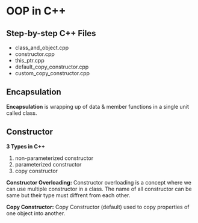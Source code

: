 # OOP in C++

## Step-by-step C++ Files
- class_and_object.cpp
- constructor.cpp
- this_ptr.cpp
- default_copy_constructor.cpp
- custom_copy_constructor.cpp

## Encapsulation
**Encapsulation** is wrapping up of data & member functions in a single unit called class.

## Constructor
**3 Types in C++**
1. non-parameterized constructor
2. parameterized constructor
3. copy constructor

**Constructor Overloading:**
Constructor overloading is a concept where we can use multiple constructor in a class. The name of all constructor can be same but their type must diffrent from each other.

**Copy Constructor:**
Copy Constructor (default) used to copy properties of one object into another.